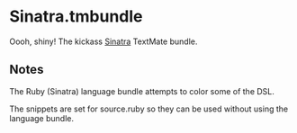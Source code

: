 Sinatra.tmbundle
================

Oooh, shiny! The kickass [Sinatra][] TextMate bundle.

[Sinatra]: http://sinatrarb.com

Notes
-----

The Ruby (Sinatra) language bundle attempts to color some of the DSL.

The snippets are set for source.ruby so they can be used without using the language bundle.